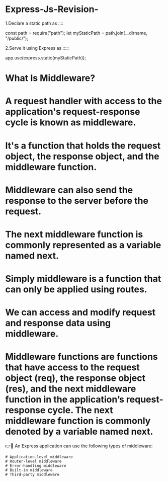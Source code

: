 # Express-Js-Revision-

1.Declare a static path
as ::::

const path = require("path");
let myStaticPath = path.join(\_\_dirname, "/public/");

2.Serve it using Express
as :::::

app.use(express.static(myStaticPath));

# What Is Middleware?

# A request handler with access to the application's request-response cycle is known as middleware.

# It's a function that holds the request object, the response object, and the middleware function.

# Middleware can also send the response to the server before the request.

# The next middleware function is commonly represented as a variable named next.

# Simply middleware is a function that can only be applied using routes.

# We can access and modify request and response data using middleware.

# Middleware functions are functions that have access to the request object (req), the response object (res), and the next middleware function in the application’s request-response cycle. The next middleware function is commonly denoted by a variable named next.

👉📍 An Express application can use the following types of middleware:

    # Application-level middleware
    # Router-level middleware
    # Error-handling middleware
    # Built-in middleware
    # Third-party middleware
